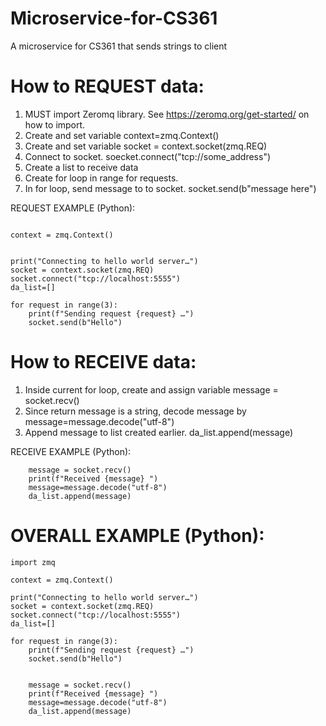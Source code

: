 # Microservice-for-CS361
A microservice for CS361 that sends strings to client

# How to REQUEST data:
1. MUST import Zeromq library. See https://zeromq.org/get-started/ on how to import.
2. Create and set variable context=zmq.Context()
3. Create and set variable socket = context.socket(zmq.REQ)
4. Connect to socket. soecket.connect("tcp://some_address")
5. Create a list to receive data
6. Create for loop in range for requests.
7. In for loop, send message to to socket. socket.send(b"message here")

REQUEST EXAMPLE (Python):
```import zmq

context = zmq.Context()


print("Connecting to hello world server…")
socket = context.socket(zmq.REQ)
socket.connect("tcp://localhost:5555")
da_list=[]

for request in range(3):
    print(f"Sending request {request} …")
    socket.send(b"Hello")
```

# How to RECEIVE data:
1. Inside current for loop, create and assign variable message = socket.recv()
2. Since return message is a string, decode message by message=message.decode("utf-8")
3. Append message to list created earlier. da_list.append(message)

RECEIVE EXAMPLE (Python):
```
    message = socket.recv()
    print(f"Received {message} ")
    message=message.decode("utf-8")
    da_list.append(message)
```
    
# OVERALL EXAMPLE (Python):
```
import zmq

context = zmq.Context()

print("Connecting to hello world server…")
socket = context.socket(zmq.REQ)
socket.connect("tcp://localhost:5555")
da_list=[]

for request in range(3):
    print(f"Sending request {request} …")
    socket.send(b"Hello")


    message = socket.recv()
    print(f"Received {message} ")
    message=message.decode("utf-8")
    da_list.append(message)
 ```
 
